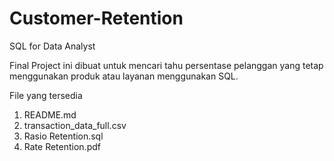 # Customer-Retention
SQL for Data Analyst

Final Project ini dibuat untuk mencari tahu persentase pelanggan yang tetap menggunakan produk atau layanan menggunakan SQL.

File yang tersedia

1. README.md
2. transaction_data_full.csv
3. Rasio Retention.sql
4. Rate Retention.pdf
